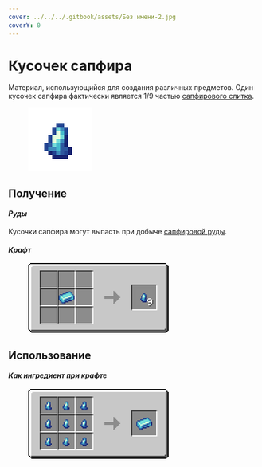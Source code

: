```yaml
---
cover: ../../../.gitbook/assets/Без имени-2.jpg
coverY: 0
---
```


# Кусочек сапфира

Материал, использующийся для создания различных предметов. Один кусочек сапфира фактически является 1/9 частью [сапфирового слитка](sapfirovyi-slitok.md).

<figure><img src="../../../.gitbook/assets/blue_ore_nugget (2).png" alt=""><figcaption></figcaption></figure>

## Получение

#### _Руды_

Кусочки сапфира могут выпасть при добыче [сапфировой руды](../../rudy/sapfirovaya-ruda.md).

#### _Крафт_

<figure><img src="../../../.gitbook/assets/blue_ore_nugget_result-multi.png" alt=""><figcaption></figcaption></figure>

## Использование

#### _Как ингредиент при крафте_

<figure><img src="../../../.gitbook/assets/blue_ore_ingot_result-x1.png" alt=""><figcaption></figcaption></figure>
